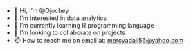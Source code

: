- 👋 Hi, I’m @Ojochey
- 👀 I’m interested in data analytics
- 🌱 I’m currently learning R programming language 
- 💞️ I’m looking to collaborate on projects 
- 📫 How to reach me on email at: mercyadaji56@yahoo.com

<!---
Ojochey/Ojochey is a ✨ special ✨ repository because its `README.md` (this file) appears on your GitHub profile.
You can click the Preview link to take a look at your changes.
--->

